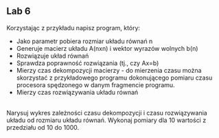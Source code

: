 ## Lab 6
Korzystając z przykładu napisz program, który:
* Jako parametr pobiera rozmiar układu równań n
* Generuje macierz układu A(nxn) i wektor wyrazów wolnych b(n)
* Rozwiązuje układ równań
* Sprawdza poprawność rozwiązania (tj., czy Ax=b)
* Mierzy czas dekompozycji macierzy - do mierzenia czasu można skorzystać z przykładowego programu dokonującego pomiaru czasu procesora spędzonego w danym fragmencie programu.
* Mierzy czas rozwiązywania układu równań
<br/>
Narysuj wykres zależności czasu dekompozycji i czasu rozwiązywania układu od rozmiaru układu równań. Wykonaj pomiary dla 10 wartości z przedziału od 10 do 1000.

